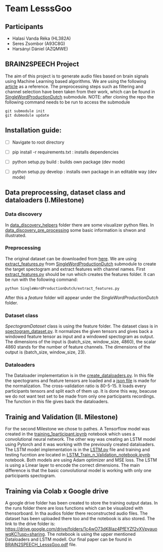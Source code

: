 # Team LesssGoo #

## Participants ##
* Halasi Vanda Réka (HL382A)
* Seres Zsombor (A93C8G)
* Harsányi Dániel (AZQMWE)

## BRAIN2SPEECH Project ##
The aim of this project is to generate audio files based on brain signals using Machine Learning based algorithms. We are using the following [article](https://www.nature.com/articles/s41597-022-01542-9) as a reference. The preprocessing steps such as filtering and channel selection have been taken from their work, which can be found in [SingleWordProductionDutch](https://github.com/neuralinterfacinglab/SingleWordProductionDutch/tree/28fb2d2db4c3332ba95f831208ffb5dd3dcde223) submodule.
NOTE: after cloning the repo the following command needs to be run to access the submodule

```
git submodule init
git dubmodule update
```

## Installation guide: ##
- [ ] Navigate to root directory
- [ ] pip install -r requirements.txt : installs dependencies
- [ ] python setup.py build : builds own package (dev mode)
- [ ] python setup.py develop : installs own package in an editable way (dev mode)


## Data preprocessing, dataset class and dataloaders (I.Milestone) ##
### Data discovery ###
In [data_discovery_helpers](data_discovery_helpers) folder there are some visualizer python files. In [data_discovery_pre_processing](data_discovery_pre_processing.ipynb) some basic information is shwon and illustrated.


### Preprocessing ###
The original dataset can be downloaded from [here](https://osf.io/nrgx6/). 
We are using [extract_features.py](https://github.com/neuralinterfacinglab/SingleWordProductionDutch/blob/main/extract_features.py) from [SingleWordProductionDutch](https://github.com/neuralinterfacinglab/SingleWordProductionDutch/tree/28fb2d2db4c3332ba95f831208ffb5dd3dcde223) submodule to create the target spectogram and extract features with channel names.
First [extract_features.py](https://github.com/neuralinterfacinglab/SingleWordProductionDutch/blob/main/extract_features.py) should be run which creates the features folder. 
It can be run with the following command:
```
python SingleWordProductionDutch/extract_features.py
```
After this a *feature* folder will appear under the *SingleWordProductionDutch* folder. 
### Dataset class ###
*SpectogramDataset* class is using the feature folder. 
The dataset class is in [spectogram_dataset.py](/spectogram_dataset.py). 
It normalizes the given tensors and gives back a windowed feature tensor as input and a windowed spectogram as output. 
The dimensions of the input is (batch_size, window_size, 4860), the scalar 4860 stands for the number of feature channels. 
The dimensions of the output is (batch_size, window_size, 23).
### Dataloaders ###
The Dataloader implementation is in the [create_dataloaders.py](/create_dataloaders.py). 
In this file the spectograms and feature tensors are loaded and a [json file](/train_stats.json) is made for the normalization. 
The cross-validation ratio is 80-5-15. 
It loads every participants tensors and split each of them up. 
It is done this way, beacuse we do not want test set to be made from only one participants recordings.
The function in this file gives back the dataloaders.

## Trainig and Validation (II. Milestone)
For the second Milestone we chose to pathes. A Tensorflow model was created in the [training_1participant.ipynb](https://github.com/vandahalasi/BRAIN2SPEECH_LesssGoo/blob/main/training_1participant.ipynb) notebook which uses a convolutional neural network. The other way was creating an LSTM model using Pytorch and it was working with the previously created dataloaders. The LSTM model implementation is in the [LSTM.py](https://github.com/vandahalasi/BRAIN2SPEECH_LesssGoo/blob/main/LSTM.py) file and training and testing fucntion are located in [LSTM_Train_n_Validation_notebook.ipynb](https://github.com/vandahalasi/BRAIN2SPEECH_LesssGoo/blob/main/LSTM_Train_n_Validation_notebook.ipynb) notebook.
Both models are using Adam optimizer and MSE loss. The LSTM is using a Linear layer to encode the correct dimensions. 
The main difference is that the basic convolutional model is working with only one participants spectogram.

## Training via Colab x Google drive
A google drive folder has been created to store the training output datas. In the runs folder there are loss functions which can be visualized with thensorboard. In tha audios folder there reconstructed audio files. The dataset has been uploaded there too and the notebook is also stored. The link to the drive folder is: https://drive.google.com/drive/folders/1c4wO73dK8Iaz4PfEYZf2vXVpyauowqKC?usp=sharing. The notebook is using the upper mentioned Dataloaders and LSTM modell.
Our final paper can be found in [BRAIN2SPEECH_LesssGoo.pdf](https://github.com/vandahalasi/BRAIN2SPEECH_LesssGoo/blob/main/BRAIN2SPEECH_LesssGoo.pdf) file.
